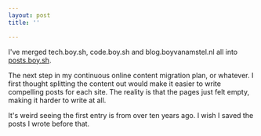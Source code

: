 ```yaml
---
layout: post
title: ''

---
```

I've merged tech.boy.sh, code.boy.sh and blog.boyvanamstel.nl all into [posts.boy.sh](https://posts.boy.sh).

The next step in my continuous online content migration plan, or whatever. I first thought splitting the content out would make it easier to write compelling posts for each site. The reality is that the pages just felt empty, making it harder to write at all.

It's weird seeing the first entry is from over ten years ago. I wish I saved the posts I wrote before that.